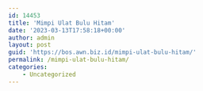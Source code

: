 ```yaml
---
id: 14453
title: 'Mimpi Ulat Bulu Hitam'
date: '2023-03-13T17:58:18+00:00'
author: admin
layout: post
guid: 'https://bos.awn.biz.id/mimpi-ulat-bulu-hitam/'
permalink: /mimpi-ulat-bulu-hitam/
categories:
    - Uncategorized
---
```


